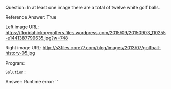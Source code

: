 Question: In at least one image there are a total of twelve white golf balls.

Reference Answer: True

Left image URL: https://floridahickorygolfers.files.wordpress.com/2015/09/20150903_110255-e1441387799635.jpg?w=748

Right image URL: http://s3files.core77.com/blog/images/2013/07/golfball-history-05.jpg

Program:

```
Solution:
```
Answer: Runtime error: ''

